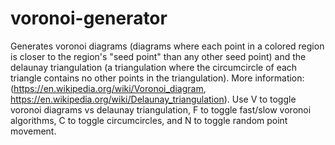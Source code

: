# voronoi-generator
Generates voronoi diagrams (diagrams where each point in a colored region is closer to the region's "seed point" than any other seed point) and the delaunay triangulation (a triangulation where the circumcircle of each triangle contains no other points in the triangulation). More information: (https://en.wikipedia.org/wiki/Voronoi_diagram, https://en.wikipedia.org/wiki/Delaunay_triangulation).
Use V to toggle voronoi diagrams vs delaunay triangulation, F to toggle fast/slow voronoi algorithms, C to toggle circumcircles, and N to toggle random point movement.
